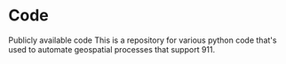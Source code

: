 # Code
Publicly available code
This is a repository for various python code that's used to automate geospatial processes that support 911.

